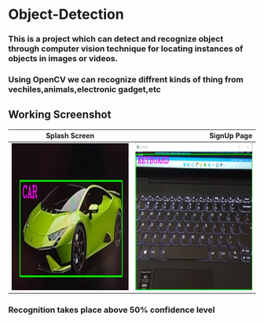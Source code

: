 # Object-Detection

### This is a project which can detect and recognize object through computer vision technique for locating instances of objects in images or videos.
### Using OpenCV we can recognize diffrent kinds of thing from vechiles,animals,electronic gadget,etc


Working Screenshot
-------
| Splash Screen        | SignUp Page           | 
| ------------- | -----:|
| <img src ="car.jpg" height = "300" width = "300">     | <img src ="keyboard.jpg" height = "300" width = "300">|


### Recognition takes place above 50% confidence level 


